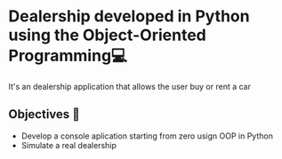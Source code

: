 # Dealership developed in Python using the Object-Oriented Programming💻

It's an dealership application that allows the user buy or rent a car

## Objectives 🎯

- Develop a console aplication starting from zero usign OOP in Python
- Simulate a real dealership
